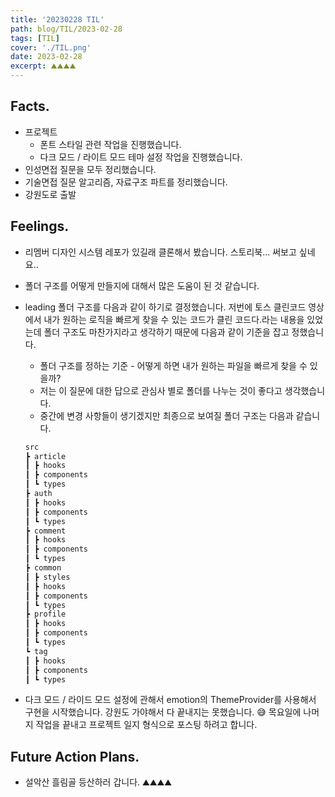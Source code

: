 ```yaml
---
title: '20230228 TIL'
path: blog/TIL/2023-02-28
tags: [TIL]
cover: './TIL.png'
date: 2023-02-28
excerpt: ⛰️⛰️⛰️⛰️
---
```


## Facts.

* 프로젝트 
	* 폰트 스타일 관련 작업을 진행했습니다. 
	* 다크 모드 / 라이트 모드 테마 설정 작업을 진행했습니다. 
* 인성면접 질문을 모두 정리했습니다.
* 기술면접 질문 알고리즘, 자료구조 파트를 정리했습니다. 
* 강원도로 출발

## Feelings.

* 리멤버 디자인 시스템 레포가 있길래 클론해서 봤습니다. 스토리북... 써보고 싶네요..
* 폴더 구조를 어떻게 만들지에 대해서 많은 도움이 된 것 같습니다. 
* leading 폴더 구조를 다음과 같이 하기로 결정했습니다. 저번에 토스 클린코드 영상에서 내가 원하는 로직을 빠르게 찾을 수 있는 코드가 클린 코드다.라는 내용을 있었는데 폴더 구조도 마찬가지라고 생각하기 때문에 다음과 같이 기준을 잡고 정했습니다. 
	* 폴더 구조를 정하는 기준 - 어떻게 하면 내가 원하는 파일을 빠르게 찾을 수 있을까?
	* 저는 이 질문에 대한 답으로 관심사 별로 폴더를 나누는 것이 좋다고 생각했습니다. 
	* 중간에 변경 사항들이 생기겠지만  최종으로 보여질 폴더 구조는 다음과 같습니다. 

	```js
	src
	┣ article
	┃ ┣ hooks
	┃ ┣ components
	┃ ┗ types
	┣ auth
	┃ ┣ hooks
	┃ ┣ components
	┃ ┗ types
	┣ comment
	┃ ┣ hooks
	┃ ┣ components
	┃ ┗ types
	┣ common
	┃ ┣ styles
	┃ ┣ hooks
	┃ ┣ components
	┃ ┗ types
	┣ profile
	┃ ┣ hooks
	┃ ┣ components
	┃ ┗ types
	┗ tag
	┃ ┣ hooks
	┃ ┣ components
	┃ ┗ types
	```

* 다크 모드 / 라이드 모드 설정에 관해서 emotion의 ThemeProvider를 사용해서 구현을 시작했습니다. 강원도 가야해서 다 끝내지는 못했습니다. 😅 목요일에 나머지 작업을 끝내고 프로젝트 일지 형식으로 포스팅 하려고 합니다. 


## Future Action Plans.

* 설악산 흘림골 등산하러 갑니다. ⛰️⛰️⛰️⛰️